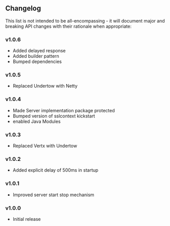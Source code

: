 <h2 class="github">Changelog</h2>

This list is not intended to be all-encompassing - it will document major and breaking API
changes with their rationale when appropriate:

### v1.0.6

- Added delayed response
- Added builder pattern
- Bumped dependencies

### v1.0.5

- Replaced Undertow with Netty

### v1.0.4

- Made Server implementation package protected
- Bumped version of sslcontext kickstart
- enabled Java Modules

### v1.0.3

- Replaced Vertx with Undertow

### v1.0.2

- Added explicit delay of 500ms in startup

### v1.0.1

- Improved server start stop mechanism

### v1.0.0

- Initial release
